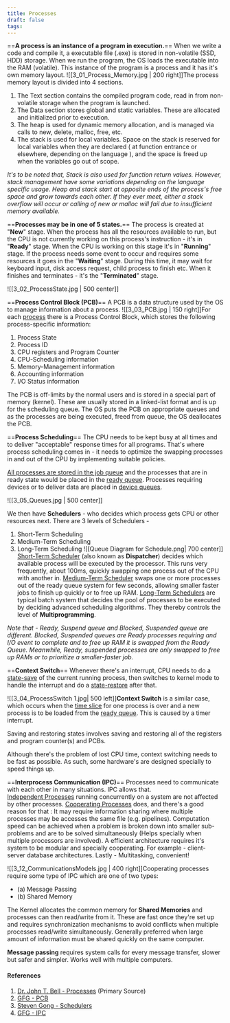 ```yaml
---
title: Processes
draft: false
tags:
---
```

==**A process is an instance of a program in execution.**==
When we write a code and compile it, a executable file (.exe) is stored in non-volatile (SSD, HDD) storage.  When we run the program, the OS loads the executable into the RAM (volatile). This instance of the program is a process and it has it's own memory layout.
![[3_01_Process_Memory.jpg | 200 right]]The process memory layout is divided into 4 sections.
1. The Text section contains the compiled program code, read in from non-volatile storage when the program is launched.
2. The Data section stores global and static variables. These are allocated and initialized prior to execution.
3. The heap is used for dynamic memory allocation, and is managed via calls to new, delete, malloc, free, etc.
4. The stack is used for local variables. Space on the stack is reserved for local variables when they are declared ( at function entrance or elsewhere, depending on the language ), and the space is freed up when the variables go out of scope.

*It's to be noted that, Stack is also used for function return values. However, stack management have some variations depending on the language specific usage. Heap and stack start at opposite ends of the process's free space and grow towards each other. If they ever meet, either a stack overflow will occur or calling of new or malloc will fail due to insufficient memory available.*

==**Processes may be in one of 5 states.**==
The process is created at "**New**" stage. When the process has all the resources available to run, but the CPU is not currently working on this process's instruction - it's in "**Ready**" stage. When the CPU is working on this stage it's in "**Running**" stage. If the process needs some event to occur and requires some resources it goes in the "**Waiting**" stage. During this time, it may wait for keyboard input, disk access request, child process to finish etc.  When it finishes and terminates - it's the "**Terminated**" stage.

![[3_02_ProcessState.jpg | 500 center]]

==**Process Control Block (PCB)**==
A PCB is a data structure used by the OS to manage information about a process.
![[3_03_PCB.jpg | 150 right]]For each <u>process</u> there is a Process Control Block, which stores the following process-specific information:

1. Process State
2. Process ID
3. CPU registers and Program Counter
4. CPU-Scheduling information
5. Memory-Management information
6. Accounting information
7. I/O Status information

The PCB is off-limits by the normal users and is stored in a special part of memory (kernel). These are usually stored in a linked-list format and is up for the scheduling queue. The OS puts the PCB on appropriate queues and as the processes are being executed, freed from queue, the OS deallocates the PCB.

==**Process Scheduling**==
The CPU needs to be kept busy at all times and to deliver "acceptable" response times for all programs. That's where process scheduling comes in - it needs to optimize the swapping processes in and out of the CPU by implementing suitable policies.

<u>All processes are stored in the job queue</u> and the processes that are in ready state would be placed in  the <u>ready queue</u>. Processes requiring devices or to deliver data are placed in <u>device queues</u>.

![[3_05_Queues.jpg | 500 center]]

We then have **Schedulers** - who decides which process gets CPU or other resources next. There are 3 levels of Schedulers -
1. Short-Term Scheduling
2. Medium-Term Scheduling
3. Long-Term Scheduling
   ![[Queue Diagram for Schedule.png| 700 center]]
<u>Short-Term Scheduler</u> (also known as **Dispatcher**) decides which available process will be executed by the processor. This runs very frequently, about 100ms, quickly swapping one process out of the CPU with another in.  <u>Medium-Term Scheduler</u> swaps one or more processes out of the ready queue system for few seconds, allowing smaller faster jobs to finish up quickly or to free up RAM. <u>Long-Term Schedulers</u> are typical batch system that decides the pool of processes to be executed by deciding advanced scheduling algorithms. They thereby controls the level of **Multiprogramming**.

*Note that - Ready, Suspend queue and Blocked, Suspended queue are different. Blocked, Suspended queues are Ready processes requiring and I/O event to complete and to free up RAM it is swapped from the Ready Queue. Meanwhile, Ready, suspended processes are only swapped to free up RAMs or to prioritize a smaller-faster job.*

==**Context Switch**==
Whenever there's an interrupt, CPU needs to do a <u>state-save</u> of the current running process, then switches to kernel mode to handle the interrupt and do a <u>state-restore</u> after that. 

![[3_04_ProcessSwitch 1.jpg| 500 left]]**Context Switch** is a similar case, which occurs when the <u>time slice</u> for one process is over and a new process is to be loaded from the <u>ready queue</u>. This is caused by a timer interrupt. 

Saving and restoring states involves saving and restoring all of the registers and program counter(s) and PCBs.

Although there's the problem of lost CPU time, context switching needs to be fast as possible. As such, some hardware's are designed specially to speed things up.  



==**Interprocess Communication (IPC)**==
Processes need to communicate with each other in many situations. IPC allows that.  
<u>Independent Processes</u> running concurrently on a system are not affected by other processes. <u>Cooperating Processes</u> does, and there's a good reason for that :
	It may require information sharing where multiple processes may be accesses the same file (e.g. pipelines). Computation speed can be achieved when a problem is broken down into smaller sub-problems and are to be solved simultaneously (Helps specially when multiple processors are involved).
	A efficient architecture requires it's system to be modular and specially cooperating. For example - client-server database architectures. Lastly - Multitasking, convenient! 

![[3_12_CommunicationsModels.jpg | 400 right]]Cooperating processes require some type of IPC which are one of two types:
- (a) Message Passing
- (b) Shared Memory

The Kernel allocates the common memory for **Shared Memories**  and processes can then read/write from it. These are fast once they're set up and requires synchronization mechanisms to avoid conflicts when multiple processes read/write simultaneously. Generally preferred when large amount of information must be shared quickly on the same computer. 

**Message passing** requires system calls for every message transfer, slower but safer and simpler. Works well with multiple computers.
#### References
1. [Dr. John T. Bell - Processes](https://www.cs.uic.edu/~jbell/CourseNotes/OperatingSystems/3_Processes.html) (Primary Source)
2. [GFG - PCB](https://www.geeksforgeeks.org/operating-systems/process-table-and-process-control-block-pcb/)
3. [Steven Gong - Schedulers](https://stevengong.co/notes/Scheduler)
4. [GFG - IPC](https://www.geeksforgeeks.org/operating-systems/inter-process-communication-ipc/)